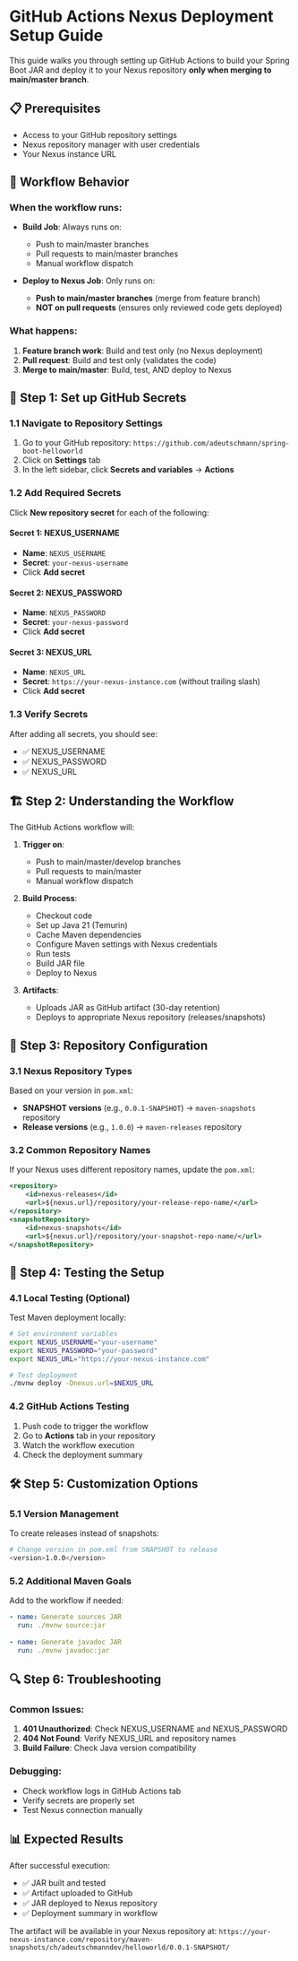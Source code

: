# GitHub Actions Nexus Deployment Setup Guide

This guide walks you through setting up GitHub Actions to build your Spring Boot JAR and deploy it to your Nexus repository **only when merging to main/master branch**.

## 📋 Prerequisites

- Access to your GitHub repository settings
- Nexus repository manager with user credentials
- Your Nexus instance URL

## 🔄 Workflow Behavior

### When the workflow runs:
- **Build Job**: Always runs on:
  - Push to main/master branches
  - Pull requests to main/master branches
  - Manual workflow dispatch

- **Deploy to Nexus Job**: Only runs on:
  - **Push to main/master branches** (merge from feature branch)
  - **NOT on pull requests** (ensures only reviewed code gets deployed)

### What happens:
1. **Feature branch work**: Build and test only (no Nexus deployment)
2. **Pull request**: Build and test only (validates the code)
3. **Merge to main/master**: Build, test, AND deploy to Nexus

## 🔐 Step 1: Set up GitHub Secrets

### 1.1 Navigate to Repository Settings
1. Go to your GitHub repository: `https://github.com/adeutschmann/spring-boot-helloworld`
2. Click on **Settings** tab
3. In the left sidebar, click **Secrets and variables** → **Actions**

### 1.2 Add Required Secrets
Click **New repository secret** for each of the following:

#### Secret 1: NEXUS_USERNAME
- **Name**: `NEXUS_USERNAME`
- **Secret**: `your-nexus-username`
- Click **Add secret**

#### Secret 2: NEXUS_PASSWORD
- **Name**: `NEXUS_PASSWORD`  
- **Secret**: `your-nexus-password`
- Click **Add secret**

#### Secret 3: NEXUS_URL
- **Name**: `NEXUS_URL`
- **Secret**: `https://your-nexus-instance.com` (without trailing slash)
- Click **Add secret**

### 1.3 Verify Secrets
After adding all secrets, you should see:
- ✅ NEXUS_USERNAME
- ✅ NEXUS_PASSWORD  
- ✅ NEXUS_URL

## 🏗️ Step 2: Understanding the Workflow

The GitHub Actions workflow will:

1. **Trigger on**:
   - Push to main/master/develop branches
   - Pull requests to main/master
   - Manual workflow dispatch

2. **Build Process**:
   - Checkout code
   - Set up Java 21 (Temurin)
   - Cache Maven dependencies
   - Configure Maven settings with Nexus credentials
   - Run tests
   - Build JAR file
   - Deploy to Nexus

3. **Artifacts**:
   - Uploads JAR as GitHub artifact (30-day retention)
   - Deploys to appropriate Nexus repository (releases/snapshots)

## 🚀 Step 3: Repository Configuration

### 3.1 Nexus Repository Types
Based on your version in `pom.xml`:
- **SNAPSHOT versions** (e.g., `0.0.1-SNAPSHOT`) → `maven-snapshots` repository
- **Release versions** (e.g., `1.0.0`) → `maven-releases` repository

### 3.2 Common Repository Names
If your Nexus uses different repository names, update the `pom.xml`:
```xml
<repository>
    <id>nexus-releases</id>
    <url>${nexus.url}/repository/your-release-repo-name/</url>
</repository>
<snapshotRepository>
    <id>nexus-snapshots</id>
    <url>${nexus.url}/repository/your-snapshot-repo-name/</url>
</snapshotRepository>
```

## 🔧 Step 4: Testing the Setup

### 4.1 Local Testing (Optional)
Test Maven deployment locally:
```bash
# Set environment variables
export NEXUS_USERNAME="your-username"
export NEXUS_PASSWORD="your-password"
export NEXUS_URL="https://your-nexus-instance.com"

# Test deployment
./mvnw deploy -Dnexus.url=$NEXUS_URL
```

### 4.2 GitHub Actions Testing
1. Push code to trigger the workflow
2. Go to **Actions** tab in your repository
3. Watch the workflow execution
4. Check the deployment summary

## 🛠️ Step 5: Customization Options

### 5.1 Version Management
To create releases instead of snapshots:
```bash
# Change version in pom.xml from SNAPSHOT to release
<version>1.0.0</version>
```

### 5.2 Additional Maven Goals
Add to the workflow if needed:
```yaml
- name: Generate sources JAR
  run: ./mvnw source:jar
  
- name: Generate javadoc JAR  
  run: ./mvnw javadoc:jar
```

## 🔍 Step 6: Troubleshooting

### Common Issues:
1. **401 Unauthorized**: Check NEXUS_USERNAME and NEXUS_PASSWORD
2. **404 Not Found**: Verify NEXUS_URL and repository names
3. **Build Failure**: Check Java version compatibility

### Debugging:
- Check workflow logs in GitHub Actions tab
- Verify secrets are properly set
- Test Nexus connection manually

## 📊 Expected Results

After successful execution:
- ✅ JAR built and tested
- ✅ Artifact uploaded to GitHub
- ✅ JAR deployed to Nexus repository
- ✅ Deployment summary in workflow

The artifact will be available in your Nexus repository at:
`https://your-nexus-instance.com/repository/maven-snapshots/ch/adeutschmanndev/helloworld/0.0.1-SNAPSHOT/`
